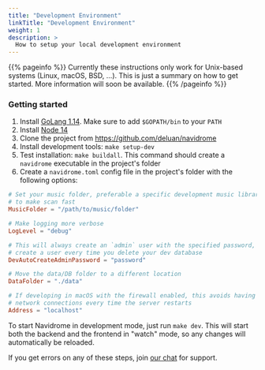 ```yaml
---
title: "Development Environment"
linkTitle: "Development Environment"
weight: 1
description: >
  How to setup your local development environment
---
```


{{% pageinfo %}}
Currently these instructions only work for Unix-based systems (Linux, macOS, BSD, ...). 
This is just a summary on how to get started. More information will soon be available.
{{% /pageinfo %}}

### Getting started

1. Install [GoLang 1.14](https://golang.org/doc/install). Make sure to add `$GOPATH/bin` to your `PATH`
2. Install [Node 14](http://nodejs.org/)
3. Clone the project from https://github.com/deluan/navidrome
4. Install development tools: `make setup-dev`
5. Test installation: `make buildall`. This command should create a `navidrome` executable in the project's folder
6. Create a `navidrome.toml` config file in the project's folder with the following options:
```toml
# Set your music folder, preferable a specific development music library with few songs,
# to make scan fast
MusicFolder = "/path/to/music/folder"

# Make logging more verbose
LogLevel = "debug"

# This will always create an `admin` user with the specified password, so you don't have to 
# create a user every time you delete your dev database
DevAutoCreateAdminPassword = "password"

# Move the data/DB folder to a different location
DataFolder = "./data"

# If developing in macOS with the firewall enabled, this avoids having to accept incoming 
# network connections every time the server restarts
Address = "localhost"
```
To start Navidrome in development mode, just run `make dev`. This will start both the backend
and the frontend in "watch" mode, so any changes will automatically be reloaded.

If you get errors on any of these steps, join [our chat](/community/) for support.
